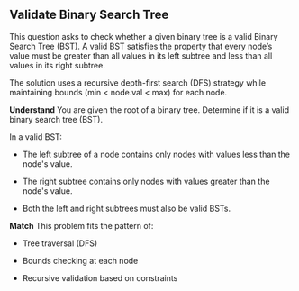 ##  Validate Binary Search Tree
This question asks to check whether a given binary tree is a valid Binary Search Tree (BST). A valid BST satisfies the property that every node’s value must be greater than all values in its left subtree and less than all values in its right subtree.

The solution uses a recursive depth-first search (DFS) strategy while maintaining bounds (min < node.val < max) for each node.

**Understand**
You are given the root of a binary tree. Determine if it is a valid binary search tree (BST).

In a valid BST:

- The left subtree of a node contains only nodes with values less than the node's value.

- The right subtree contains only nodes with values greater than the node's value.

- Both the left and right subtrees must also be valid BSTs.

**Match**
This problem fits the pattern of:

- Tree traversal (DFS)

- Bounds checking at each node

- Recursive validation based on constraints

